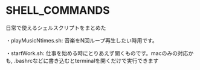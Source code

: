 # SHELL_COMMANDS
<p>日常で使えるシェルスクリプトをまとめた</p>
<p>・playMusicNtimes.sh: 音楽をN回ループ再生したい時用です。</p>
<p>・startWork.sh: 仕事を始める時にとりあえず開くものです。macのみの対応かも, .bashrcなどに書き込むとterminalを開くだけで実行できます</p>
